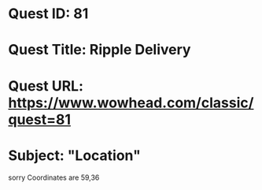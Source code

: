 # Quest ID: 81
# Quest Title: Ripple Delivery
# Quest URL: https://www.wowhead.com/classic/quest=81
# Subject: "Location"
sorry Coordinates are 59,36
